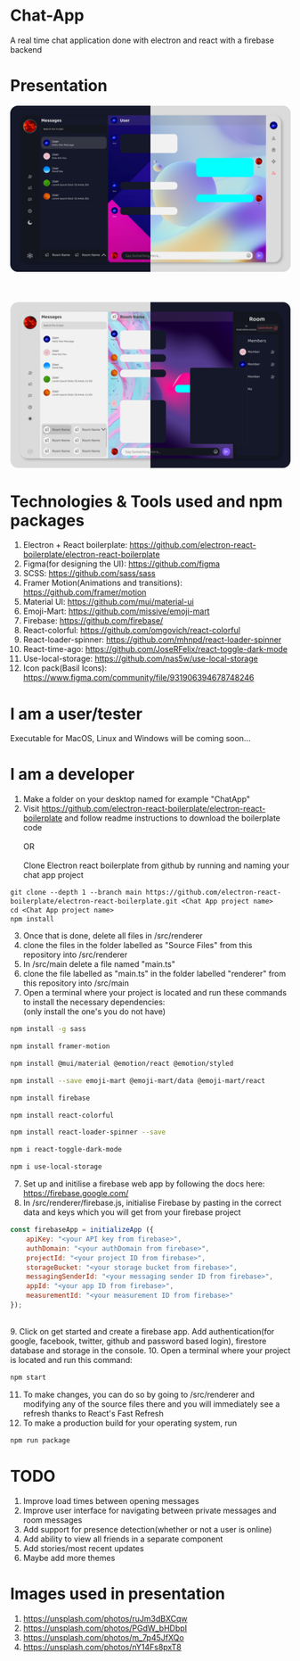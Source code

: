 # Chat-App
A real time chat application done with electron and react with a firebase backend

# Presentation
![private messaging](img/privchat.png "private messaging")
\
\
\
\
![room messaging"](img/roomchat.png "room messaging")

# Technologies & Tools used and npm packages
1. Electron + React boilerplate: https://github.com/electron-react-boilerplate/electron-react-boilerplate
2. Figma(for designing the UI): https://github.com/figma
3. SCSS: https://github.com/sass/sass
4. Framer Motion(Animations and transitions): https://github.com/framer/motion
5. Material UI: https://github.com/mui/material-ui
6. Emoji-Mart: https://github.com/missive/emoji-mart
7. Firebase: https://github.com/firebase/
8. React-colorful: https://github.com/omgovich/react-colorful
9. React-loader-spinner: https://github.com/mhnpd/react-loader-spinner
10. React-time-ago: https://github.com/JoseRFelix/react-toggle-dark-mode
11. Use-local-storage: https://github.com/nas5w/use-local-storage
12. Icon pack(Basil Icons): https://www.figma.com/community/file/931906394678748246

# I am a user/tester
Executable for MacOS, Linux and Windows will be coming soon...

# I am a developer
1. Make a folder on your desktop named for example "ChatApp"
2. Visit https://github.com/electron-react-boilerplate/electron-react-boilerplate and follow readme instructions to download the boilerplate code\
                                        \
                                         OR\
                                         \
Clone Electron react boilerplate from github by running and naming your chat app project
```
git clone --depth 1 --branch main https://github.com/electron-react-boilerplate/electron-react-boilerplate.git <Chat App project name>
cd <Chat App project name>
npm install
``` 
3. Once that is done, delete all files in <Chat App project name>/src/renderer
4. clone the files in the folder labelled as "Source Files" from this repository into <Chat App project name>/src/renderer
5. In <Chat App project name>/src/main delete a file named "main.ts"
5. clone the file labelled as "main.ts" in the folder labelled "renderer" from this repository into <Chat App project name>/src/main
6. Open a terminal where your project is located <Chat App project name> and run these commands to install the necessary dependencies:\
(only install the one's you do not have)
```bash
npm install -g sass
```
```bash
npm install framer-motion
```
```bash
npm install @mui/material @emotion/react @emotion/styled
```
```bash
npm install --save emoji-mart @emoji-mart/data @emoji-mart/react
```
```bash
npm install firebase
```
```bash
npm install react-colorful
```
```bash
npm install react-loader-spinner --save
```
```bash
npm i react-toggle-dark-mode
```
```bash
npm i use-local-storage
```
7. Set up and initilise a firebase web app by following the docs here: https://firebase.google.com/
8. In <Chat App project name>/src/renderer/firebase.js, initialise Firebase by pasting in the correct data and keys which you will get from your firebase project
```javascript
const firebaseApp = initializeApp ({
    apiKey: "<your API key from firebase>",
    authDomain: "<your authDomain from firebase>",
    projectId: "<your project ID from firebase>",
    storageBucket: "<your storage bucket from firebase>",
    messagingSenderId: "<your messaging sender ID from firebase>",
    appId: "<your app ID from firebase>",
    measurementId: "<your measurement ID from firebase>"
});
```
\
9. Click on get started and create a firebase app. Add authentication(for google, facebook, twitter, github and password based login), firestore database and storage in the console.
10. Open a terminal where your project is located <Chat App project name> and run this command:
```bash
npm start
```
11. To make changes, you can do so by going to <Chat App project name>/src/renderer and modifying any of the source files there and you will immediately see a refresh thanks to React's Fast Refresh
12. To make a production build for your operating system, run
```bash
npm run package
```

 # TODO
1. Improve load times between opening messages
2. Improve user interface for navigating between private messages and room messages
3. Add support for presence detection(whether or not a user is online)
4. Add ability to view all friends in a separate component 
5. Add stories/most recent updates
6. Maybe add more themes

# Images used in presentation
1. https://unsplash.com/photos/ruJm3dBXCqw
2. https://unsplash.com/photos/PGdW_bHDbpI
3. https://unsplash.com/photos/m_7p45JfXQo
4. https://unsplash.com/photos/nY14Fs8pxT8

